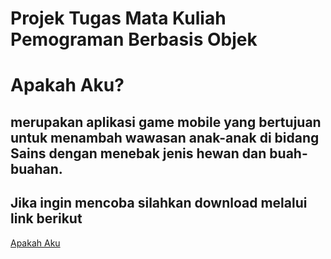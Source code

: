 # Projek Tugas Mata Kuliah Pemograman Berbasis Objek

# Apakah Aku?
## merupakan aplikasi game mobile yang bertujuan untuk menambah wawasan anak-anak di bidang Sains dengan menebak jenis hewan dan buah-buahan.

## Jika ingin mencoba silahkan download melalui link berikut
[Apakah Aku](https://github.com/capricron/ApakahAku/blob/main/Apakah_Aku.apk)
